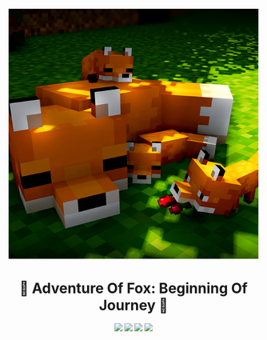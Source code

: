 <p align="center">
    <img width="500" height="500" src="icon.png">
</p>
<h1 align="center"> 🦊 Adventure Of Fox: Beginning Of Journey 🦊 </h1>

<p align="center">
<img src="https://img.shields.io/badge/version-Alpha-yellow?style=for-the-badge">
<img src="https://img.shields.io/badge/Minecraft-1.18.1-62B47A?style=for-the-badge&logo=minecraft">
<img src="https://img.shields.io/badge/ModLoader-Fabric-success?style=for-the-badge">
<a href="https://www.curseforge.com/minecraft/modpacks/adventure-of-fox-beggining-of-jurney">
<img src="https://img.shields.io/badge/-CurseForge-6441A4?style=for-the-badge&logo=curseforge">
</a>
</p>
